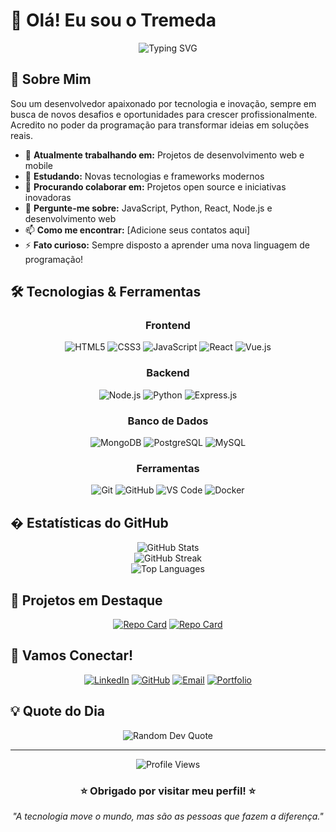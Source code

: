 # 👋 Olá! Eu sou o Tremeda

<div align="center">
  <img src="https://readme-typing-svg.herokuapp.com?font=Fira+Code&weight=500&size=22&pause=1000&color=2196F3&width=435&lines=Desenvolvedor+Full+Stack;Apaixonado+por+Tecnologia;Sempre+Aprendendo+Algo+Novo!" alt="Typing SVG" />
</div>

## 🚀 Sobre Mim

Sou um desenvolvedor apaixonado por tecnologia e inovação, sempre em busca de novos desafios e oportunidades para crescer profissionalmente. Acredito no poder da programação para transformar ideias em soluções reais.

- 🔭 **Atualmente trabalhando em:** Projetos de desenvolvimento web e mobile
- 🌱 **Estudando:** Novas tecnologias e frameworks modernos
- 👯 **Procurando colaborar em:** Projetos open source e iniciativas inovadoras
- 💬 **Pergunte-me sobre:** JavaScript, Python, React, Node.js e desenvolvimento web
- 📫 **Como me encontrar:** [Adicione seus contatos aqui]
- ⚡ **Fato curioso:** Sempre disposto a aprender uma nova linguagem de programação!

## 🛠️ Tecnologias & Ferramentas

<div align="center">
  
### Frontend
![HTML5](https://img.shields.io/badge/-HTML5-E34F26?style=for-the-badge&logo=html5&logoColor=white)
![CSS3](https://img.shields.io/badge/-CSS3-1572B6?style=for-the-badge&logo=css3&logoColor=white)
![JavaScript](https://img.shields.io/badge/-JavaScript-F7DF1E?style=for-the-badge&logo=javascript&logoColor=black)
![React](https://img.shields.io/badge/-React-61DAFB?style=for-the-badge&logo=react&logoColor=black)
![Vue.js](https://img.shields.io/badge/-Vue.js-4FC08D?style=for-the-badge&logo=vue.js&logoColor=white)

### Backend
![Node.js](https://img.shields.io/badge/-Node.js-339933?style=for-the-badge&logo=node.js&logoColor=white)
![Python](https://img.shields.io/badge/-Python-3776AB?style=for-the-badge&logo=python&logoColor=white)
![Express.js](https://img.shields.io/badge/-Express.js-000000?style=for-the-badge&logo=express&logoColor=white)

### Banco de Dados
![MongoDB](https://img.shields.io/badge/-MongoDB-47A248?style=for-the-badge&logo=mongodb&logoColor=white)
![PostgreSQL](https://img.shields.io/badge/-PostgreSQL-336791?style=for-the-badge&logo=postgresql&logoColor=white)
![MySQL](https://img.shields.io/badge/-MySQL-4479A1?style=for-the-badge&logo=mysql&logoColor=white)

### Ferramentas
![Git](https://img.shields.io/badge/-Git-F05032?style=for-the-badge&logo=git&logoColor=white)
![GitHub](https://img.shields.io/badge/-GitHub-181717?style=for-the-badge&logo=github&logoColor=white)
![VS Code](https://img.shields.io/badge/-VS%20Code-007ACC?style=for-the-badge&logo=visual-studio-code&logoColor=white)
![Docker](https://img.shields.io/badge/-Docker-2496ED?style=for-the-badge&logo=docker&logoColor=white)

</div>

## � Estatísticas do GitHub

<div align="center">
  <img src="https://github-readme-stats.vercel.app/api?username=tremedam&show_icons=true&theme=tokyonight&hide_border=true&count_private=true" alt="GitHub Stats" />
</div>

<div align="center">
  <img src="https://github-readme-streak-stats.herokuapp.com/?user=tremedam&theme=tokyonight&hide_border=true" alt="GitHub Streak" />
</div>

<div align="center">
  <img src="https://github-readme-stats.vercel.app/api/top-langs/?username=tremedam&layout=compact&theme=tokyonight&hide_border=true" alt="Top Languages" />
</div>

## 🎯 Projetos em Destaque

<div align="center">
  
[![Repo Card](https://github-readme-stats.vercel.app/api/pin/?username=tremedam&repo=projeto-destaque-1&theme=tokyonight&hide_border=true)](https://github.com/tremedam/projeto-destaque-1)
[![Repo Card](https://github-readme-stats.vercel.app/api/pin/?username=tremedam&repo=projeto-destaque-2&theme=tokyonight&hide_border=true)](https://github.com/tremedam/projeto-destaque-2)

</div>

## 🤝 Vamos Conectar!

<div align="center">
  
[![LinkedIn](https://img.shields.io/badge/-LinkedIn-0077B5?style=for-the-badge&logo=linkedin&logoColor=white)](https://linkedin.com/in/seu-perfil)
[![GitHub](https://img.shields.io/badge/-GitHub-181717?style=for-the-badge&logo=github&logoColor=white)](https://github.com/tremedam)
[![Email](https://img.shields.io/badge/-Email-D14836?style=for-the-badge&logo=gmail&logoColor=white)](mailto:seu-email@exemplo.com)
[![Portfolio](https://img.shields.io/badge/-Portfolio-000000?style=for-the-badge&logo=react&logoColor=white)](https://seu-portfolio.com)

</div>

## 💡 Quote do Dia

<div align="center">
  <img src="https://quotes-github-readme.vercel.app/api?type=horizontal&theme=tokyonight" alt="Random Dev Quote"/>
</div>

---

<div align="center">
  <img src="https://komarev.com/ghpvc/?username=tremedam&color=blueviolet&style=for-the-badge&label=VISUALIZAÇÕES+DO+PERFIL" alt="Profile Views" />
</div>

<div align="center">
  <h3>⭐ Obrigado por visitar meu perfil! ⭐</h3>
  <p><i>"A tecnologia move o mundo, mas são as pessoas que fazem a diferença."</i></p>
</div>
<!--
**tremedam/tremedam** is a ✨ _special_ ✨ repository because its `README.md` (this file) appears on your GitHub profile.

Here are some ideas to get you started:

- 🔭 I’m currently working on ...
- 🌱 I’m currently learning ...
- 👯 I’m looking to collaborate on ...
- 🤔 I’m looking for help with ...
- 💬 Ask me about ...
- 📫 How to reach me: ...
- 😄 Pronouns: ...
- ⚡ Fun fact: ...
-->
